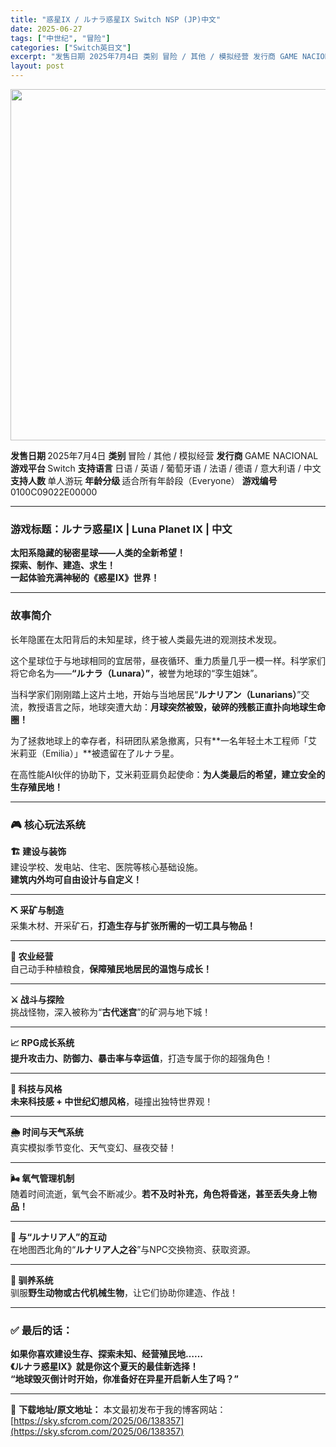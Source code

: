 ```yaml
---
title: "惑星IX / ルナラ惑星IX Switch NSP (JP)中文"
date: 2025-06-27
tags: ["中世纪", "冒险"]
categories: ["Switch英日文"]
excerpt: "发售日期 2025年7月4日 类别 冒险 / 其他 / 模拟经营 发行商 GAME NACIONAL 游戏平台 Switch 支持语言 日语 / 英语 / 葡萄牙语 / 法语 / 德语 / 意大利语 / 中文 支持人数 单人游玩 年龄分级 适合所有年龄段（Everyone） 游戏编号 0100C09&hellip;"
layout: post
---
```


<img class="aligncenter size-full wp-image-138358" src="https://sky.sfcrom.com/wp-content/uploads/2025/06/202506270351529.webp" alt="" width="1000" height="562" />

<strong data-start="23" data-end="31">发售日期 </strong>2025年7月4日
<strong data-start="45" data-end="51">类别 </strong>冒险 / 其他 / 模拟经营
<strong data-start="70" data-end="77">发行商 </strong>GAME NACIONAL
<strong data-start="95" data-end="103">游戏平台 </strong>Switch
<strong data-start="114" data-end="122">支持语言 </strong>日语 / 英语 / 葡萄牙语 / 法语 / 德语 / 意大利语 / 中文
<strong data-start="163" data-end="171">支持人数 </strong>单人游玩
<strong data-start="180" data-end="188">年龄分级 </strong>适合所有年龄段（Everyone）
<strong data-start="210" data-end="218">游戏编号 </strong>0100C09022E00000

<hr data-start="239" data-end="242" />

<h3 data-start="244" data-end="286">游戏标题：<strong data-start="253" data-end="286">ルナラ惑星IX | Luna Planet IX | 中文</strong></h3>
<p data-start="288" data-end="356"><strong data-start="288" data-end="312">太阳系隐藏的秘密星球——人类的全新希望！</strong><br data-start="312" data-end="315" /><strong data-start="315" data-end="331">探索、制作、建造、求生！</strong><br data-start="331" data-end="334" /><strong data-start="334" data-end="356">一起体验充满神秘的《惑星IX》世界！</strong></p>


<hr data-start="358" data-end="361" />

<h3 data-start="363" data-end="371">故事简介</h3>
<p data-start="373" data-end="404">长年隐匿在太阳背后的未知星球，终于被人类最先进的观测技术发现。</p>
<p data-start="406" data-end="480">这个星球位于与地球相同的宜居带，昼夜循环、重力质量几乎一模一样。科学家们将它命名为——<strong data-start="449" data-end="466">“ルナラ（Lunara）”</strong>，被誉为地球的“孪生姐妹”。</p>
<p data-start="482" data-end="568">当科学家们刚刚踏上这片土地，开始与当地居民“<strong data-start="504" data-end="524">ルナリアン（Lunarians）</strong>”交流，教授语言之际，地球突遭大劫：<strong data-start="542" data-end="568">月球突然被毁，破碎的残骸正直扑向地球生命圈！</strong></p>
<p data-start="570" data-end="630">为了拯救地球上的幸存者，科研团队紧急撤离，只有**一名年轻土木工程师「艾米莉亚（Emilia）」**被遗留在了ルナラ星。</p>
<p data-start="632" data-end="679">在高性能AI伙伴的协助下，艾米莉亚肩负起使命：<strong data-start="655" data-end="679">为人类最后的希望，建立安全的生存殖民地！</strong></p>


<hr data-start="681" data-end="684" />

<h3 data-start="686" data-end="699">🎮 核心玩法系统</h3>
<p data-start="701" data-end="761"><strong data-start="701" data-end="714">🏗️ 建设与装饰</strong><br data-start="714" data-end="717" />建设学校、发电站、住宅、医院等核心基础设施。<br data-start="739" data-end="742" /><strong data-start="742" data-end="761">建筑内外均可自由设计与自定义！</strong></p>


<hr data-start="763" data-end="766" />
<p data-start="768" data-end="815"><strong data-start="768" data-end="780">⛏️ 采矿与制造</strong><br data-start="780" data-end="783" />采集木材、开采矿石，<strong data-start="793" data-end="815">打造生存与扩张所需的一切工具与物品！</strong></p>


<hr data-start="817" data-end="820" />
<p data-start="822" data-end="863"><strong data-start="822" data-end="833">🌱 农业经营</strong><br data-start="833" data-end="836" />自己动手种植粮食，<strong data-start="845" data-end="863">保障殖民地居民的温饱与成长！</strong></p>


<hr data-start="865" data-end="868" />
<p data-start="870" data-end="913"><strong data-start="870" data-end="882">⚔️ 战斗与探险</strong><br data-start="882" data-end="885" />挑战怪物，深入被称为“<strong data-start="896" data-end="904">古代迷宫</strong>”的矿洞与地下城！</p>


<hr data-start="915" data-end="918" />
<p data-start="920" data-end="971"><strong data-start="920" data-end="934">📈 RPG成长系统</strong><br data-start="934" data-end="937" /><strong data-start="937" data-end="958">提升攻击力、防御力、暴击率与幸运值</strong>，打造专属于你的超强角色！</p>


<hr data-start="973" data-end="976" />
<p data-start="978" data-end="1022"><strong data-start="978" data-end="990">🔧 科技与风格</strong><br data-start="990" data-end="993" /><strong data-start="993" data-end="1012">未来科技感 + 中世纪幻想风格</strong>，碰撞出独特世界观！</p>


<hr data-start="1024" data-end="1027" />
<p data-start="1029" data-end="1066"><strong data-start="1029" data-end="1044">🌦️ 时间与天气系统</strong><br data-start="1044" data-end="1047" />真实模拟季节变化、天气变幻、昼夜交替！</p>


<hr data-start="1068" data-end="1071" />
<p data-start="1073" data-end="1131"><strong data-start="1073" data-end="1087">🌬️ 氧气管理机制</strong><br data-start="1087" data-end="1090" />随着时间流逝，氧气会不断减少。<strong data-start="1105" data-end="1131">若不及时补充，角色将昏迷，甚至丢失身上物品！</strong></p>


<hr data-start="1133" data-end="1136" />
<p data-start="1138" data-end="1193"><strong data-start="1138" data-end="1156">🤝 与“ルナリア人”的互动</strong><br data-start="1156" data-end="1159" />在地图西北角的“<strong data-start="1167" data-end="1178">ルナリア人之谷</strong>”与NPC交换物资、获取资源。</p>


<hr data-start="1195" data-end="1198" />
<p data-start="1200" data-end="1244"><strong data-start="1200" data-end="1211">🐾 驯养系统</strong><br data-start="1211" data-end="1214" />驯服<strong data-start="1216" data-end="1231">野生动物或古代机械生物</strong>，让它们协助你建造、作战！</p>


<hr data-start="1287" data-end="1290" />

<h3 data-start="1292" data-end="1303">✅ 最后的话：</h3>
<p data-start="1305" data-end="1395"><strong data-start="1305" data-end="1331">如果你喜欢建设生存、探索未知、经营殖民地……</strong><br data-start="1331" data-end="1334" /><strong data-start="1334" data-end="1361">《ルナラ惑星IX》就是你这个夏天的最佳新选择！</strong><br data-start="1361" data-end="1364" /><strong data-start="1364" data-end="1395">“地球毁灭倒计时开始，你准备好在异星开启新人生了吗？”</strong></p>

---
📖 **下载地址/原文地址：** 本文最初发布于我的博客网站：[https://sky.sfcrom.com/2025/06/138357](https://sky.sfcrom.com/2025/06/138357)
